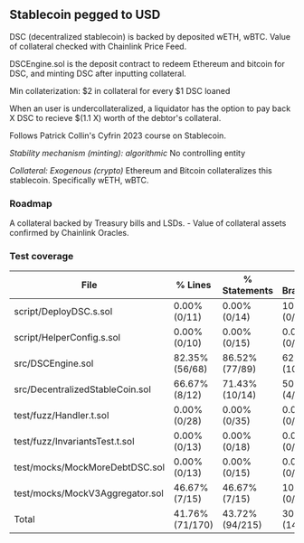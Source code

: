 ## Stablecoin pegged to USD

DSC (decentralized stablecoin) is backed by deposited wETH, wBTC. Value of collateral checked with Chainlink Price Feed.

DSCEngine.sol is the deposit contract to redeem Ethereum and bitcoin for DSC, and minting DSC after inputting collateral.

Min collaterization: $2 in collateral for every $1 DSC loaned

When an user is undercollateralized, a liquidator has the option to pay back X DSC to recieve $(1.1 X) worth of the debtor's collateral.  

Follows Patrick Collin's Cyfrin 2023 course on Stablecoin.

*Stability mechanism (minting): algorithmic*
No controlling entity

*Collateral: Exogenous (crypto)*
Ethereum and Bitcoin collateralizes this stablecoin. Specifically wETH, wBTC.

### Roadmap

A collateral backed by Treasury bills and LSDs. 
    - Value of collateral assets confirmed by Chainlink Oracles.

### Test coverage

| File                            | % Lines         | % Statements    | % Branches     | % Funcs        |
|---------------------------------|-----------------|-----------------|----------------|----------------|
| script/DeployDSC.s.sol          | 0.00% (0/11)    | 0.00% (0/14)    | 100.00% (0/0)  | 0.00% (0/1)    |
| script/HelperConfig.s.sol       | 0.00% (0/10)    | 0.00% (0/15)    | 0.00% (0/2)    | 0.00% (0/2)    |
| src/DSCEngine.sol               | 82.35% (56/68)  | 86.52% (77/89)  | 62.50% (10/16) | 66.67% (14/21) |
| src/DecentralizedStableCoin.sol | 66.67% (8/12)   | 71.43% (10/14)  | 50.00% (4/8)   | 100.00% (2/2)  |
| test/fuzz/Handler.t.sol         | 0.00% (0/28)    | 0.00% (0/35)    | 0.00% (0/10)   | 0.00% (0/4)    |
| test/fuzz/InvariantsTest.t.sol  | 0.00% (0/13)    | 0.00% (0/18)    | 0.00% (0/2)    | 0.00% (0/3)    |
| test/mocks/MockMoreDebtDSC.sol  | 0.00% (0/13)    | 0.00% (0/15)    | 0.00% (0/8)    | 0.00% (0/2)    |
| test/mocks/MockV3Aggregator.sol | 46.67% (7/15)   | 46.67% (7/15)   | 100.00% (0/0)  | 40.00% (2/5)   |
| Total                           | 41.76% (71/170) | 43.72% (94/215) | 30.43% (14/46) | 45.00% (18/40) |

